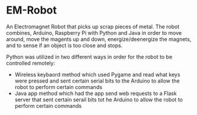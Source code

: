 # EM-Robot

An Electromagnet Robot that picks up scrap pieces of metal. The robot combines, Arduino, Raspberry Pi with Python and Java in order to move around, move the magents up and down, energize/deenergize the magnets, and to sense if an object is too close and stops. 


Python was utilized in two different ways in order for the robot to be controlled remotely:

<ul>

  <li>Wireless keybaord method which used Pygame and read what keys were pressed and sent certain serial bits to the Arduino to allow the robot to perform certain commands</li> 
  <li>Java app method which had the app send web requests to a Flask server that sent certain serail bits tot he Arduino to allow the robot to perform certain commands</li>
</ul>
